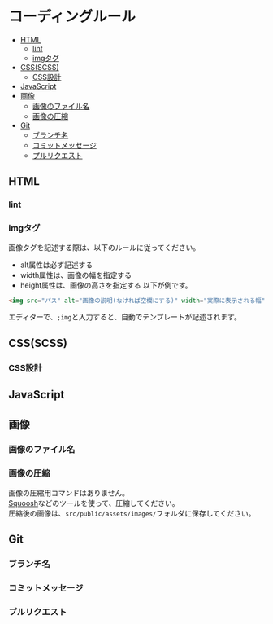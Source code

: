 # コーディングルール<!-- omit in toc -->

- [HTML](#html)
  - [lint](#lint)
  - [imgタグ](#imgタグ)
- [CSS(SCSS)](#cssscss)
  - [CSS設計](#css設計)
- [JavaScript](#javascript)
- [画像](#画像)
  - [画像のファイル名](#画像のファイル名)
  - [画像の圧縮](#画像の圧縮)
- [Git](#git)
  - [ブランチ名](#ブランチ名)
  - [コミットメッセージ](#コミットメッセージ)
  - [プルリクエスト](#プルリクエスト)

## HTML
### lint

### imgタグ
画像タグを記述する際は、以下のルールに従ってください。
- alt属性は必ず記述する
- width属性は、画像の幅を指定する
- height属性は、画像の高さを指定する
以下が例です。
``` html
<img src="パス" alt="画像の説明(なければ空欄にする)" width="実際に表示される幅" height="実際に表示される高さ"/>
```
エディターで、`;img`と入力すると、自動でテンプレートが記述されます。

## CSS(SCSS)
### CSS設計


## JavaScript


## 画像

### 画像のファイル名

### 画像の圧縮
画像の圧縮用コマンドはありません。  
[Squoosh](https://squoosh.app/)などのツールを使って、圧縮してください。  
圧縮後の画像は、`src/public/assets/images/`フォルダに保存してください。

## Git
### ブランチ名

### コミットメッセージ

### プルリクエスト
